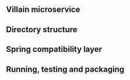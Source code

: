 ## Villain microservice


## Directory structure

## Spring compatibility layer

## Running, testing and packaging